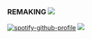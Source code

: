 ### REMAKING ![](https://i.imgur.com/NNGmvlA.png)
[![spotify-github-profile](https://spotify-github-profile.vercel.app/api/view?uid=31c34iujdsdl3ust3yrakqqnvyfm&cover_image=true&theme=novatorem&show_offline=false&background_color=ffffff&interchange=false&bar_color=ffffff&bar_color_cover=false)](https://github.com/kittinan/spotify-github-profile)
![](https://i.imgur.com/ImC3T4Y.jpg)
